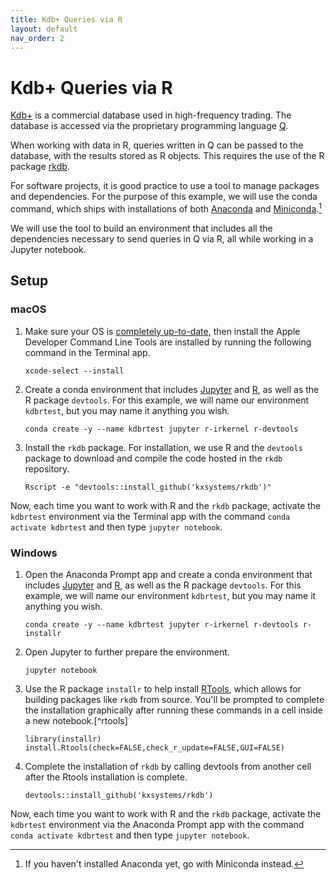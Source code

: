 ```yaml
---
title: Kdb+ Queries via R
layout: default 
nav_order: 2
---
```


# Kdb+ Queries via R

[Kdb+](https://kx.com) is a commercial database used in high-frequency trading.  The database is accessed via the proprietary programming language [Q](https://code.kx.com/home/).

When working with data in R, queries written in Q can be passed to the database, with the results stored as R objects.  This requires the use of the R package [rkdb](https://github.com/KxSystems/rkdb).

For software projects, it is good practice to use a tool to manage packages and dependencies. For the purpose of this example, we will use the conda command, which ships with installations of both [Anaconda](https://www.anaconda.com/products/distribution) and [Miniconda](https://docs.conda.io/en/latest/miniconda.html).[^minic]

We will use the tool to build an environment that includes all the dependencies necessary to send queries in Q via R, all while working in a Jupyter notebook.

## Setup

### macOS

1. Make sure your OS is [completely up-to-date](https://support.apple.com/en-us/HT201541), then install the Apple Developer Command Line Tools are installed by running the following command in the Terminal app.
    ```
    xcode-select --install
    ```

2. Create a conda environment that includes [Jupyter](https://jupyter.org) and [R](https://www.r-project.org), as well as the R package `devtools`.  For this example, we will name our environment `kdbrtest`, but you may name it anything you wish.
    ```
    conda create -y --name kdbrtest jupyter r-irkernel r-devtools
    ```

3. Install the `rkdb` package.  For installation, we use R and the `devtools` package to download and compile the code hosted in the `rkdb` repository.
    ```
    Rscript -e "devtools::install_github('kxsystems/rkdb')"
    ```

Now, each time you want to work with R and the `rkdb` package, activate the `kdbrtest` environment via the Terminal app with the command `conda activate kdbrtest` and then type `jupyter notebook`.

### Windows

1. Open the Anaconda Prompt app and create a conda environment that includes [Jupyter](https://jupyter.org) and [R](https://www.r-project.org), as well as the R package `devtools`.  For this example, we will name our environment `kdbrtest`, but you may name it anything you wish.
    ```
    conda create -y --name kdbrtest jupyter r-irkernel r-devtools r-installr
    ```

2. Open Jupyter to further prepare the environment.
    ```
    jupyter notebook
    ```

3. Use the R package `installr` to help install [RTools](https://cran.r-project.org/bin/windows/Rtools/), which allows for building packages like `rkdb` from source.  You'll be prompted to complete the installation graphically after running these commands in a cell inside a new notebook.[^rtools]
	```
    library(installr)
	install.Rtools(check=FALSE,check_r_update=FALSE,GUI=FALSE)
    ```

4. Complete the installation of `rkdb` by calling devtools from another cell after the Rtools installation is complete.
    ```
    devtools::install_github('kxsystems/rkdb')
    ```
Now, each time you want to work with R and the `rkdb` package, activate the `kdbrtest` environment via the Anaconda Prompt app with the command `conda activate kdbrtest` and then type `jupyter notebook`.

[^minic]: If you haven't installed Anaconda yet, go with Miniconda instead.
[^tools]: Accept all the graphical defaults unless you know you have an existing Rtools installation.